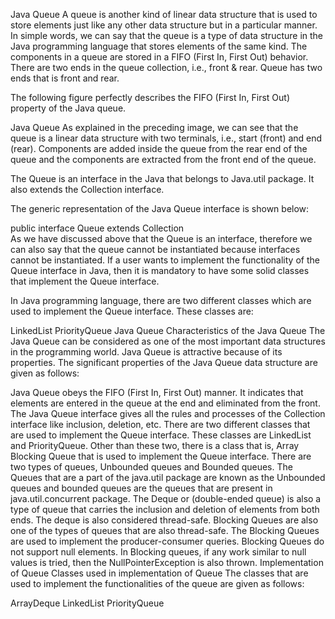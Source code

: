 Java Queue
A queue is another kind of linear data structure that is used to store elements just like any other data structure but in a particular manner. In simple words, we can say that the queue is a type of data structure in the Java programming language that stores elements of the same kind. The components in a queue are stored in a FIFO (First In, First Out) behavior. There are two ends in the queue collection, i.e., front & rear. Queue has two ends that is front and rear.

The following figure perfectly describes the FIFO (First In, First Out) property of the Java queue.

Java Queue
As explained in the preceding image, we can see that the queue is a linear data structure with two terminals, i.e., start (front) and end (rear). Components are added inside the queue from the rear end of the queue and the components are extracted from the front end of the queue.

The Queue is an interface in the Java that belongs to Java.util package. It also extends the Collection interface.

The generic representation of the Java Queue interface is shown below:

public interface Queue<T> extends Collection<T>  
As we have discussed above that the Queue is an interface, therefore we can also say that the queue cannot be instantiated because interfaces cannot be instantiated. If a user wants to implement the functionality of the Queue interface in Java, then it is mandatory to have some solid classes that implement the Queue interface.

In Java programming language, there are two different classes which are used to implement the Queue interface. These classes are:

LinkedList
PriorityQueue
Java Queue
Characteristics of the Java Queue
The Java Queue can be considered as one of the most important data structures in the programming world. Java Queue is attractive because of its properties. The significant properties of the Java Queue data structure are given as follows:

Java Queue obeys the FIFO (First In, First Out) manner. It indicates that elements are entered in the queue at the end and eliminated from the front.
The Java Queue interface gives all the rules and processes of the Collection interface like inclusion, deletion, etc.
There are two different classes that are used to implement the Queue interface. These classes are LinkedList and PriorityQueue.
Other than these two, there is a class that is, Array Blocking Queue that is used to implement the Queue interface.
There are two types of queues, Unbounded queues and Bounded queues. The Queues that are a part of the java.util package are known as the Unbounded queues and bounded queues are the queues that are present in java.util.concurrent package.
The Deque or (double-ended queue) is also a type of queue that carries the inclusion and deletion of elements from both ends.
The deque is also considered thread-safe.
Blocking Queues are also one of the types of queues that are also thread-safe. The Blocking Queues are used to implement the producer-consumer queries.
Blocking Queues do not support null elements. In Blocking queues, if any work similar to null values is tried, then the NullPointerException is also thrown.
Implementation of Queue
Classes used in implementation of Queue
The classes that are used to implement the functionalities of the queue are given as follows:

ArrayDeque
LinkedList
PriorityQueue